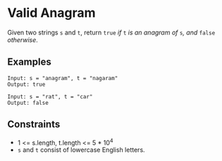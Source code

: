 # Valid Anagram
Given two strings `s` and `t`, return `true` <i>if</i> `t` <i>is an anagram of</i> `s`<i>, and</i> `false` <i>otherwise</i>.

## Examples
```
Input: s = "anagram", t = "nagaram"
Output: true
```
```
Input: s = "rat", t = "car"
Output: false
```

## Constraints
* 1 <= s.length, t.length <= 5 * 10<sup>4</sup>
* `s` and `t` consist of lowercase English letters.
